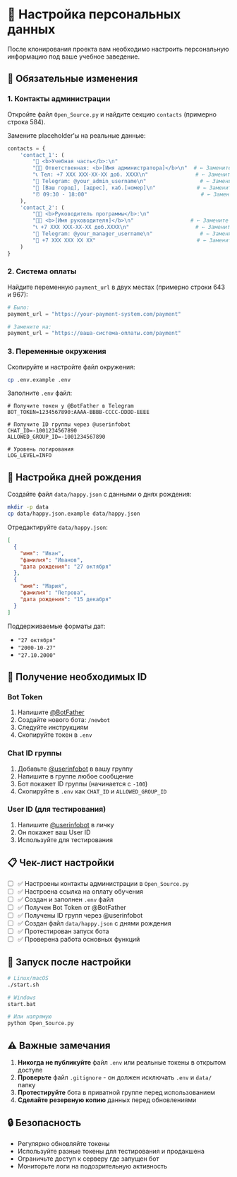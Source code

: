 # 🔧 Настройка персональных данных

После клонирования проекта вам необходимо настроить персональную информацию под ваше учебное заведение.

## 📝 Обязательные изменения

### 1. Контакты администрации

Откройте файл `Open_Source.py` и найдите секцию `contacts` (примерно строка 584).

Замените placeholder'ы на реальные данные:

```python
contacts = {
    'contact_1': (
        "📌 <b>Учебная часть</b>:\n"
        "👩‍💼 Ответственная: <b>[Имя администратора]</b>\n"  # ← Замените на реальное имя
        "📞 Тел: +7 XXX XXX-XX-XX доб. XXXX\n"               # ← Замените на реальный номер
        "💬 Telegram: @your_admin_username\n"                 # ← Замените на реальный username
        "📍 [Ваш город], [адрес], каб.[номер]\n"             # ← Замените на реальный адрес
        "⏰ 09:30 - 18:00"                                    # ← Замените на реальное время работы
    ),
    'contact_2': (
        "👩‍💼 <b>Руководитель программы</b>:\n"
        "👩‍🏫 <b>[Имя руководителя]</b>\n"                  # ← Замените на реальное имя
        "📞 +7 XXX XXX-XX-XX доб.XXXX\n"                     # ← Замените на реальный номер
        "💬 Telegram: @your_manager_username\n"               # ← Замените на реальный username
        "📱 +7 XXX XXX XX XX"                                # ← Замените на реальный мобильный
    )
}
```

### 2. Система оплаты

Найдите переменную `payment_url` в двух местах (примерно строки 643 и 967):

```python
# Было:
payment_url = "https://your-payment-system.com/payment"

# Замените на:
payment_url = "https://ваша-система-оплаты.com/payment"
```

### 3. Переменные окружения

Скопируйте и настройте файл окружения:

```bash
cp .env.example .env
```

Заполните `.env` файл:

```env
# Получите токен у @BotFather в Telegram
BOT_TOKEN=1234567890:AAAA-BBBB-CCCC-DDDD-EEEE

# Получите ID группы через @userinfobot
CHAT_ID=-1001234567890
ALLOWED_GROUP_ID=-1001234567890

# Уровень логирования
LOG_LEVEL=INFO
```

## 🎂 Настройка дней рождения

Создайте файл `data/happy.json` с данными о днях рождения:

```bash
mkdir -p data
cp data/happy.json.example data/happy.json
```

Отредактируйте `data/happy.json`:

```json
[
  {
    "имя": "Иван",
    "фамилия": "Иванов",
    "дата рождения": "27 октября"
  },
  {
    "имя": "Мария", 
    "фамилия": "Петрова",
    "дата рождения": "15 декабря"
  }
]
```

Поддерживаемые форматы дат:
- `"27 октября"`
- `"2000-10-27"`
- `"27.10.2000"`

## 🔐 Получение необходимых ID

### Bot Token
1. Напишите [@BotFather](https://t.me/botfather)
2. Создайте нового бота: `/newbot`
3. Следуйте инструкциям
4. Скопируйте токен в `.env`

### Chat ID группы
1. Добавьте [@userinfobot](https://t.me/userinfobot) в вашу группу
2. Напишите в группе любое сообщение
3. Бот покажет ID группы (начинается с `-100`)
4. Скопируйте в `.env` как `CHAT_ID` и `ALLOWED_GROUP_ID`

### User ID (для тестирования)
1. Напишите [@userinfobot](https://t.me/userinfobot) в личку
2. Он покажет ваш User ID
3. Используйте для тестирования

## 📋 Чек-лист настройки

- [ ] ✅ Настроены контакты администрации в `Open_Source.py`
- [ ] ✅ Настроена ссылка на оплату обучения
- [ ] ✅ Создан и заполнен `.env` файл
- [ ] ✅ Получен Bot Token от @BotFather
- [ ] ✅ Получены ID групп через @userinfobot
- [ ] ✅ Создан файл `data/happy.json` с днями рождения
- [ ] ✅ Протестирован запуск бота
- [ ] ✅ Проверена работа основных функций

## 🚀 Запуск после настройки

```bash
# Linux/macOS
./start.sh

# Windows
start.bat

# Или напрямую
python Open_Source.py
```

## ⚠️ Важные замечания

1. **Никогда не публикуйте** файл `.env` или реальные токены в открытом доступе
2. **Проверьте** файл `.gitignore` - он должен исключать `.env` и `data/` папку
3. **Протестируйте** бота в приватной группе перед использованием
4. **Сделайте резервную копию** данных перед обновлениями

## 🔒 Безопасность

- Регулярно обновляйте токены
- Используйте разные токены для тестирования и продакшена  
- Ограничьте доступ к серверу где запущен бот
- Мониторьте логи на подозрительную активность 